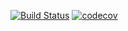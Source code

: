 [![Build Status](https://travis-ci.org/sensomatrix/sensocore.svg?branch=api)](https://travis-ci.org/sensomatrix/sensocore)
[![codecov](https://codecov.io/gh/sensomatrix/sensocore/branch/api/graph/badge.svg)](https://codecov.io/gh/sensomatrix/sensocore)
